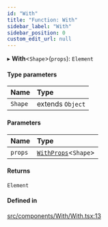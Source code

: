 ```yaml
---
id: "With"
title: "Function: With"
sidebar_label: "With"
sidebar_position: 0
custom_edit_url: null
---
```


▸ **With**<`Shape`\>(`props`): `Element`

#### Type parameters

| Name | Type |
| :------ | :------ |
| `Shape` | extends `Object` |

#### Parameters

| Name | Type |
| :------ | :------ |
| `props` | [`WithProps`](../types/WithProps)<`Shape`\> |

#### Returns

`Element`

#### Defined in

[src/components/With/With.tsx:13](https://github.com/ythecombinator/react-matchez/blob/7c6b6bd/src/components/With/With.tsx#L13)

